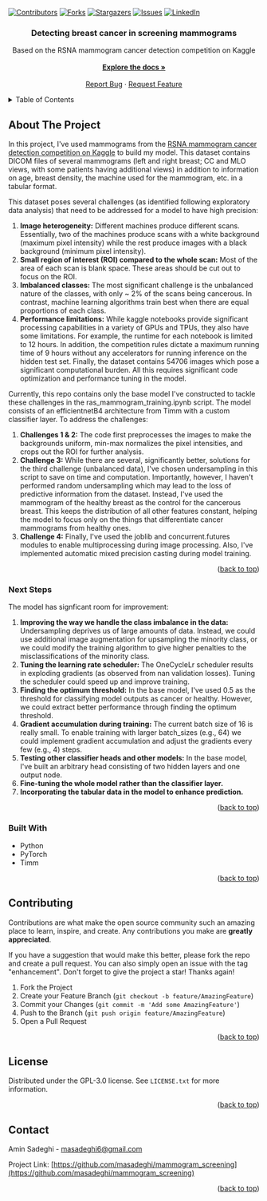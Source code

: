 <!-- Improved compatibility of back to top link: See: https://github.com/othneildrew/Best-README-Template/pull/73 -->
<a name="readme-top"></a>
<!--
*** Thanks for checking out the Best-README-Template. If you have a suggestion
*** that would make this better, please fork the repo and create a pull request
*** or simply open an issue with the tag "enhancement".
*** Don't forget to give the project a star!
*** Thanks again! Now go create something AMAZING! :D
-->



<!-- PROJECT SHIELDS -->
<!--
*** I'm using markdown "reference style" links for readability.
*** Reference links are enclosed in brackets [ ] instead of parentheses ( ).
*** See the bottom of this document for the declaration of the reference variables
*** for contributors-url, forks-url, etc. This is an optional, concise syntax you may use.
*** https://www.markdownguide.org/basic-syntax/#reference-style-links
-->
[![Contributors][contributors-shield]][contributors-url]
[![Forks][forks-shield]][forks-url]
[![Stargazers][stars-shield]][stars-url]
[![Issues][issues-shield]][issues-url]
[![LinkedIn][linkedin-shield]][linkedin-url]


<h3 align="center">Detecting breast cancer in screening mammograms</h3>

  <p align="center">
    Based on the RSNA mammogram cancer detection competition on Kaggle
    <br />
    <br />
    <a href="https://github.com/masadeghi/mammogram_screening"><strong>Explore the docs »</strong></a>
    <br />
    <br />
    <a href="https://github.com/masadeghi/mammogram_screening/issues">Report Bug</a>
    ·
    <a href="https://github.com/masadeghi/mammogram_screening/issues">Request Feature</a>
  </p>
</div>



<!-- TABLE OF CONTENTS -->
<details>
  <summary>Table of Contents</summary>
  <ol>
    <li>
      <a href="#about-the-project">About The Project</a>
      <ul>
        <li><a href="#next-steps">Next Steps</a></li>
      </ul>
      <ul>
        <li><a href="#built-with">Built With</a></li>
      </ul>
    </li>
    <li>
      <a href="#getting-started">Getting Started</a>
      <ul>
        <li><a href="#installation">Installation</a></li>
      </ul>
    </li>
    <li><a href="#usage">Usage</a></li>
    <li><a href="#contributing">Contributing</a></li>
    <li><a href="#license">License</a></li>
    <li><a href="#contact">Contact</a></li>
  </ol>
</details>



<!-- ABOUT THE PROJECT -->
## About The Project

In this project, I've used mammograms from the [RSNA mammogram cancer detection competition on Kaggle](https://www.kaggle.com/competitions/rsna-breast-cancer-detection) to build my model. This dataset contains DICOM files of several mammograms (left and right breast; CC and MLO views, with some patients having additional views) in addition to information on age, breast density, the machine used for the mammogram, etc. in a tabular format.

This dataset poses several challenges (as identified following exploratory data analysis) that need to be addressed for a model to have high precision:

1. **Image heterogeneity:** Different machines produce different scans. Essentially, two of the machines produce scans with a white background (maximum pixel intensity) while the rest produce images with a black background (minimum pixel intensity).
2. **Small region of interest (ROI) compared to the whole scan:** Most of the area of each scan is blank space. These areas should be cut out to focus on the ROI.
3. **Imbalanced classes:** The most significant challenge is the unbalanced nature of the classes, with only ~ 2% of the scans being cancerous. In contrast, machine learning algorithms train best when there are equal proportions of each class.
4. **Performance limitations:** While kaggle notebooks provide significant processing capabilities in a variety of GPUs and TPUs, they also have some limitations. For example, the runtime for each notebook is limited to 12 hours. In addition, the competition rules dictate a maximum running time of 9 hours without any accelerators for running inference on the hidden test set. Finally, the dataset contains 54706 images which pose a significant computational burden. All this requires significant code optimization and performance tuning in the model. 

Currently, this repo contains only the base model I've constructed to tackle these challenges in the ras_mammogram_training.ipynb script. The model consists of an efficientnetB4 architecture from Timm with a custom classifier layer. To address the challenges:
1. **Challenges 1 & 2:** The code first preprocesses the images to make the backgrounds uniform, min-max normalizes the pixel intensities, and crops out the ROI for further analysis.
2. **Challenge 3:** While there are several, significantly better, solutions for the third challenge (unbalanced data), I've chosen undersampling in this script to save on time and computation. Importantly, however, I haven't performed random undersampling which may lead to the loss of predictive information from the dataset. Instead, I've used the mammogram of the healthy breast as the control for the cancerous breast. This keeps the distribution of all other features constant, helping the model to focus only on the things that differentiate cancer mammograms from healthy ones.
3. **Challenge 4:** Finally, I've used the joblib and concurrent.futures modules to enable multiprocessing during image processing. Also, I've implemented automatic mixed precision casting during model training.

<p align="right">(<a href="#readme-top">back to top</a>)</p>



### Next Steps
The model has signficant room for improvement:
1. **Improving the way we handle the class imbalance in the data:** Undersampling deprives us of large amounts of data. Instead, we could use additional image augmentation for upsampling the minority class, or we could modify the training algorithm to give higher penalties to the misclassifications of the minority class.
2. **Tuning the learning rate scheduler:** The OneCycleLr scheduler results in exploding gradients (as observed from nan validation losses). Tuning the scheduler could speed up and improve training.
3. **Finding the optimum threshold:** In the base model, I've used 0.5 as the threshold for classifying model outputs as cancer or healthy. However, we could extract better performance through finding the optimum threshold.
4. **Gradient accumulation during training:** The current batch size of 16 is really small. To enable training with larger batch_sizes (e.g., 64) we could implement gradient accumulation and adjust the gradients every few (e.g., 4) steps.
5. **Testing other classifier heads and other models:** In the base model, I've built an arbitrary head consisting of two hidden layers and one output node.
6. **Fine-tuning the whole model rather than the classifier layer.**
7. **Incorporating the tabular data in the model to enhance prediction.**

<p align="right">(<a href="#readme-top">back to top</a>)</p>



### Built With

* Python
* PyTorch
* Timm

<p align="right">(<a href="#readme-top">back to top</a>)</p>



<!-- CONTRIBUTING -->
## Contributing

Contributions are what make the open source community such an amazing place to learn, inspire, and create. Any contributions you make are **greatly appreciated**.

If you have a suggestion that would make this better, please fork the repo and create a pull request. You can also simply open an issue with the tag "enhancement".
Don't forget to give the project a star! Thanks again!

1. Fork the Project
2. Create your Feature Branch (`git checkout -b feature/AmazingFeature`)
3. Commit your Changes (`git commit -m 'Add some AmazingFeature'`)
4. Push to the Branch (`git push origin feature/AmazingFeature`)
5. Open a Pull Request

<p align="right">(<a href="#readme-top">back to top</a>)</p>



<!-- LICENSE -->
## License

Distributed under the GPL-3.0 license. See `LICENSE.txt` for more information.

<p align="right">(<a href="#readme-top">back to top</a>)</p>



<!-- CONTACT -->
## Contact

Amin Sadeghi - masadeghi6@gmail.com

Project Link: [https://github.com/masadeghi/mammogram_screening](https://github.com/masadeghi/mammogram_screening)

<p align="right">(<a href="#readme-top">back to top</a>)</p>



<!-- MARKDOWN LINKS & IMAGES -->
<!-- https://www.markdownguide.org/basic-syntax/#reference-style-links -->
[contributors-shield]: https://img.shields.io/github/contributors/masadeghi/mammogram_screening.svg?style=for-the-badge
[contributors-url]: https://github.com/masadeghi/mammogram_screening/graphs/contributors
[forks-shield]: https://img.shields.io/github/forks/masadeghi/mammogram_screening.svg?style=for-the-badge
[forks-url]: https://github.com/masadeghi/mammogram_screening/network/members
[stars-shield]: https://img.shields.io/github/stars/masadeghi/mammogram_screening.svg?style=for-the-badge
[stars-url]: https://github.com/masadeghi/mammogram_screening/stargazers
[issues-shield]: https://img.shields.io/github/issues/masadeghi/mammogram_screening.svg?style=for-the-badge
[issues-url]: https://github.com/masadeghi/mammogram_screening/issues
[license-shield]: https://img.shields.io/github/license/masadeghi/mammogram_screening.svg?style=for-the-badge
[license-url]: https://github.com/masadeghi/mammogram_screening/blob/master/LICENSE.txt
[linkedin-shield]: https://img.shields.io/badge/-LinkedIn-black.svg?style=for-the-badge&logo=linkedin&colorB=555
[linkedin-url]: https://www.linkedin.com/in/mohammad-amin-sadeghi-md/

